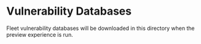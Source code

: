 # Vulnerability Databases

Fleet vulnerability databases will be downloaded in this directory when the preview experience is run.
